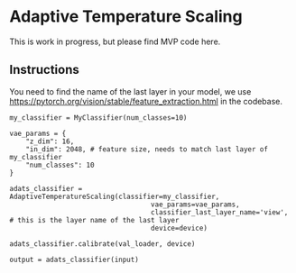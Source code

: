 # Adaptive Temperature Scaling

This is work in progress, but please find MVP code here.


## Instructions

You need to find the name of the last layer in your model, we use https://pytorch.org/vision/stable/feature_extraction.html in the codebase.

```
my_classifier = MyClassifier(num_classes=10)

vae_params = {
    "z_dim": 16, 
    "in_dim": 2048, # feature size, needs to match last layer of my_classifier
    "num_classes": 10
}

adats_classifier = AdaptiveTemperatureScaling(classifier=my_classifier, 
                                   vae_params=vae_params,
                                   classifier_last_layer_name='view', # this is the layer name of the last layer
                                   device=device)

adats_classifier.calibrate(val_loader, device)

output = adats_classifier(input)
```

